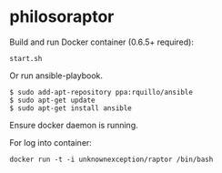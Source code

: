 philosoraptor
=============


Build and run Docker container (0.6.5+ required):
````
start.sh
````
Or run ansible-playbook.

````
$ sudo add-apt-repository ppa:rquillo/ansible
$ sudo apt-get update
$ sudo apt-get install ansible
````

Ensure docker daemon is running.

For log into container:
````
docker run -t -i unknownexception/raptor /bin/bash
````